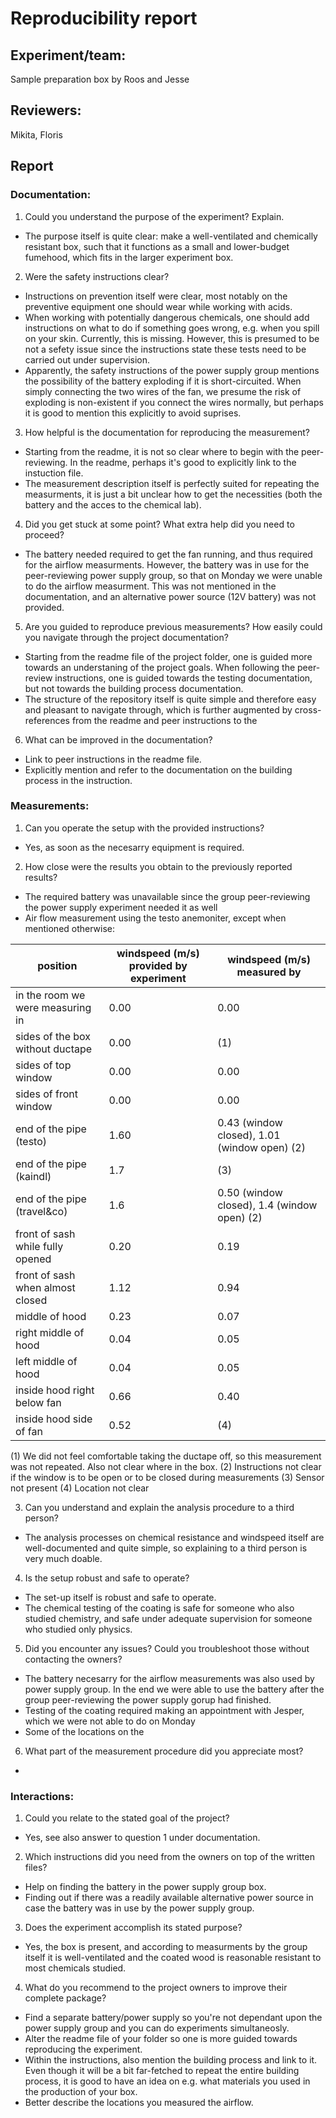 # Reproducibility report

## Experiment/team: 
Sample preparation box by Roos and Jesse

## Reviewers: 
Mikita, Floris

## Report 

### Documentation:

1.	Could you understand the purpose of the experiment? Explain.
- The purpose itself is quite clear: make a well-ventilated and chemically resistant box, such that it functions as a small and lower-budget fumehood, which fits in the larger experiment box.

2.	Were the safety instructions clear?
- Instructions on prevention itself were clear, most notably on the preventive equipment one should wear while working with acids.
- When working with potentially dangerous chemicals, one should add instructions on what to do if something goes wrong, e.g. when you spill on your skin. Currently, this is missing. However, this is presumed to be not a sefety issue since the instructions state these tests need to be carried out under supervision.
- Apparently, the safety instructions of the power supply group mentions the possibility of the battery exploding if it is short-circuited. When simply connecting the two wires of the fan, we presume the risk of exploding is non-existent if you connect the wires normally, but perhaps it is good to mention this explicitly to avoid suprises.

3.	How helpful is the documentation for reproducing the measurement?
- Starting from the readme, it is not so clear where to begin with the peer-reviewing. In the readme, perhaps it's good to explicitly link to the instuction file.
- The measurement description itself is perfectly suited for repeating the measurments, it is just a bit unclear how to get the necessities (both the battery and the acces to the chemical lab).

4.	Did you get stuck at some point? What extra help did you need to proceed?
- The battery needed required to get the fan running, and thus required for the airflow measurments. However, the battery was in use for the peer-reviewing power supply group, so that on Monday we were unable to do the airflow measurment. This was not mentioned in the documentation, and an alternative power source (12V battery) was not provided.

5.	Are you guided to reproduce previous measurements? How easily could you navigate through the project documentation?
- Starting from the readme file of the project folder, one is guided more towards an understaning of the project goals. When following the peer-review instructions, one is guided towards the testing documentation, but not towards the building process documentation.
- The structure of the repository itself is quite simple and therefore easy and pleasant to navigate through, which is further augmented by cross-references from the readme and peer instructions to the  

6.	What can be improved in the documentation?
- Link to peer instructions in the readme file.
- Explicitly mention and refer to the documentation on the building process in the instruction.

### Measurements:

1.	Can you operate the setup with the provided instructions? 
- Yes, as soon as the necesarry equipment is required.

2.	How close were the results you obtain to the previously reported results?
- The required battery was unavailable since the group peer-reviewing the power supply experiment needed it as well
- Air flow measurement using the testo anemoniter, except when mentioned otherwise:

|position|windspeed (m/s) provided by experiment|windspeed (m/s) measured by 
| ------ | -------- | -------- |
|in the room we were measuring in| 0.00|0.00|
|sides of the box without ductape| 0.00|(1)|
|sides of top window|0.00|0.00|
|sides of front window|0.00|0.00|
|end of the pipe (testo)| 1.60|0.43 (window closed), 1.01 (window open) (2)|
|end of the pipe (kaindl)| 1.7|(3)|
|end of the pipe (travel&co)| 1.6|0.50 (window closed), 1.4 (window open) (2)|
|front of sash while fully opened|0.20|0.19|
|front of sash when almost closed|1.12|0.94|
|middle of hood| 0.23|0.07|
|right middle of hood| 0.04|0.05|
|left middle of hood| 0.04|0.05|
|inside hood right below fan| 0.66|0.40|
|inside hood side of fan| 0.52|(4)|

(1) We did not feel comfortable taking the ductape off, so this measurement was not repeated. Also not clear where in the box.
(2) Instructions not clear if the window is to be open or to be closed during measurements
(3) Sensor not present
(4) Location not clear

3.	Can you understand and explain the analysis procedure to a third person?
- The analysis processes on chemical resistance and windspeed itself are well-documented and quite simple, so explaining to a third person is very much doable.

4.	Is the setup robust and safe to operate? 
- The set-up itself is robust and safe to operate.
- The chemical testing of the coating is safe for someone who also studied chemistry, and safe under adequate supervision for someone who studied only physics.

5.	Did you encounter any issues? Could you troubleshoot those without contacting the owners?
- The battery necesarry for the airflow measurements was also used by power supply group. In the end we were able to use the battery after the group peer-reviewing the power supply gorup had finished.
- Testing of the coating required making an appointment with Jesper, which we were not able to do on Monday
- Some of the locations on the 

6.	What part of the measurement procedure did you appreciate most?
- 

### Interactions:

1.	Could you relate to the stated goal of the project?
- Yes, see also answer to question 1 under documentation.

2.	Which instructions did you need from the owners on top of the written files?
- Help on finding the battery in the power supply group box.
- Finding out if there was a readily available alternative power source in case the battery was in use by the power supply group.

3.	Does the experiment accomplish its stated purpose?
- Yes, the box is present, and according to measurments by the group itself it is well-ventilated and the coated wood is reasonable resistant to most chemicals studied.

4.	What do you recommend to the project owners to improve their complete package?
- Find a separate battery/power supply so you're not dependant upon the power supply group and you can do experiments simultaneosly.
- Alter the readme file of your folder so one is more guided towards reproducing the experiment.
- Within the instructions, also mention the building process and link to it. Even though it will be a bit far-fetched to repeat the entire building process, it is good to have an idea on e.g. what materials you used in the production of your box.
- Better describe the locations you measured the airflow.